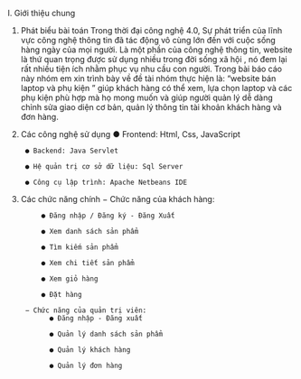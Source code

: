 I. Giới thiệu chung
1. Phát biểu bài toán
Trong thời đại công nghệ 4.0, Sự phát triển của lĩnh vực công nghệ thông tin đã tác động
vô cùng lớn đến với cuộc sống hàng ngày của mọi người. Là một phần của công nghệ
thông tin, website là thứ quan trọng được sử dụng nhiều trong đời sống xã hội , nó đem
lại rất nhiều tiện ích nhằm phục vụ nhu cầu con người. Trong bài báo cáo này nhóm em
xin trình bày về đề tài nhóm thực hiện là: “website bán laptop và phụ kiện ” giúp khách
hàng có thể xem, lựa chọn laptop và các phụ kiện phù hợp mà họ mong muốn và giúp
người quản lý dễ dàng chỉnh sửa giao diện cơ bản, quản lý thông tin tài khoản khách
hàng và đơn hàng.
2. Các công nghệ sử dụng
        ● Frontend:
        Html, Css, JavaScript
        
        ● Backend: Java Servlet
        
        ● Hệ quản trị cơ sở dữ liệu: Sql Server
        
        ● Công cụ lập trình: Apache Netbeans IDE

3. Các chức năng chính
        − Chức năng của khách hàng:
   
            ● Đăng nhập / Đăng ký - Đăng Xuất
            
            ● Xem danh sách sản phẩm
            
            ● Tìm kiếm sản phẩm
            
            ● Xem chi tiết sản phẩm
            
            ● Xem giỏ hàng
            
            ● Đặt hàng

        − Chức năng của quản trị viên:
              ● Đăng nhập - Đăng xuất
            
              ● Quản lý danh sách sản phẩm
            
              ● Quản lý khách hàng
            
              ● Quản lý đơn hàng    
